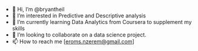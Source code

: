 - 👋 Hi, I’m @bryantheil
- 👀 I’m interested in Predictive and Descriptive analysis
- 🌱 I’m currently learning Data Analytics from Coursera to supplement my skills
- 💞️ I’m looking to collaborate on a data science project.
- 📫 How to reach me [eroms.nzerem@gmail.com]

<!---
bryantheil/bryantheil is a ✨ special ✨ repository because its `README.md` (this file) appears on your GitHub profile.
You can click the Preview link to take a look at your changes.
--->
